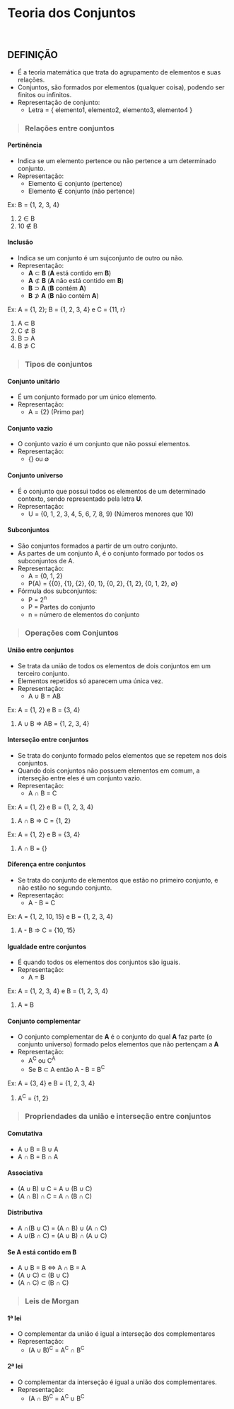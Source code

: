# Teoria dos Conjuntos 

<br>

## DEFINIÇÃO
* É a teoria matemática que trata do agrupamento de elementos e suas relações.
* Conjuntos, são formados por elementos (qualquer coisa), podendo ser finitos ou infinitos.
* Representação de conjunto:
  - Letra = { elemento1, elemento2, elemento3, elemento4 }

> ### Relações entre conjuntos

#### Pertinência
* Indica se um elemento pertence ou não pertence a um determinado conjunto.
* Representação:
  - Elemento ∈ conjunto (pertence)
  - Elemento ∉ conjunto (não pertence)

Ex: B = {1, 2, 3, 4}  
1. 2 ∈ B  
2. 10 ∉ B  

#### Inclusão
* Indica se um conjunto é um sujconjunto de outro ou não.
* Representação:
  - **A** ⊂ **B** (**A** está contido em **B**)
  - **A** ⊄ **B** (**A** não está contido em **B**)
  - **B** ⊃ **A** (**B** contém **A**)
  - **B** ⊅ **A** (**B** não contém **A**)

Ex: A = {1, 2}; B = {1, 2, 3, 4} e C = {11, r}
1. A ⊂ B  
2. C ⊄ B
3. B ⊃ A
4. B ⊅ C

> ### Tipos de conjuntos

#### Conjunto unitário
* É um conjunto formado por um único elemento.
* Representação:
  - A = {2} (Primo par)

#### Conjunto vazio
* O conjunto vazio é um conjunto que não possui elementos.
* Representação:
  - {} ou ∅

#### Conjunto universo
* É o conjunto que possui todos os elementos de um determinado contexto, sendo representado pela letra **U**.
* Representação:
  - U = {0, 1, 2, 3, 4, 5, 6, 7, 8, 9} (Números menores que 10)

#### Subconjuntos
* São conjuntos formados a partir de um outro conjunto.
* As partes de um conjunto A, é o conjunto formado por todos os subconjuntos de A.
* Representação:
  - A = {0, 1, 2} 
  - P(A) = {{0}, {1}, {2}, {0, 1}, {0, 2}, {1, 2}, {0, 1, 2}, ∅}
* Fórmula dos subconjuntos:
  - P = 2<sup>n</sup>
  - P = Partes do conjunto
  - n = número de elementos do conjunto

> ### Operações com Conjuntos

#### União entre conjuntos
* Se trata da união de todos os elementos de dois conjuntos em um terceiro conjunto.
* Elementos repetidos só aparecem uma única vez.
* Representação:
  - A ∪ B = AB

Ex: A = {1, 2} e B = {3, 4} 
1. A ∪ B => AB = {1, 2, 3, 4}

#### Interseção entre conjuntos
* Se trata do conjunto formado pelos elementos que se repetem nos dois conjuntos.
* Quando dois conjuntos não possuem elementos em comum, a interseção entre eles é um conjunto vazio.
* Representação:
  - A ∩ B = C

Ex: A = {1, 2} e B = {1, 2, 3, 4} 
1. A ∩ B => C = {1, 2}

Ex: A = {1, 2} e B = {3, 4} 
1. A ∩ B = {}

#### Diferença entre conjuntos
* Se trata do conjunto de elementos  que estão no primeiro conjunto, e não estão no segundo conjunto.
* Representação:
  - A - B = C

Ex: A = {1, 2, 10, 15} e B = {1, 2, 3, 4} 
1. A - B => C = {10, 15}

#### Igualdade entre conjuntos
* É quando todos os elementos dos conjuntos são iguais.
* Representação:
  - A = B 

Ex: A = {1, 2, 3, 4} e B = {1, 2, 3, 4} 
1. A = B 

#### Conjunto complementar
* O conjunto complementar de **A** é o conjunto do qual **A** faz parte (o conjunto universo) formado pelos elementos que não pertençam a **A**
* Representação:
  - A<sup>C</sup> ou C<sup>A</sup>
  - Se B ⊂ A então A - B = B<sup>C</sup>

Ex: A = {3, 4} e B = {1, 2, 3, 4} 
1. A<sup>C</sup> = {1, 2}

> ### Propriendades da união e interseção entre conjuntos

#### Comutativa
* A ∪ B = B ∪ A
* A ∩ B = B ∩ A

#### Associativa
* (A ∪ B) ∪ C = A ∪ (B ∪ C)
* (A ∩ B) ∩ C = A ∩ (B ∩ C)

#### Distributiva
* A ∩(B ∪ C) = (A ∩ B) ∪ (A ∩ C)
* A ∪(B ∩ C) = (A ∪ B) ∩ (A ∪ C)

#### Se A está contido em B
* A ∪ B = B ⇔ A ∩ B = A
* (A ∪ C) ⊂ (B ∪ C)
* (A ∩ C) ⊂ (B ∩ C)

> ### Leis de Morgan

#### 1ª lei
* O complementar da união é igual a interseção dos complementares
* Representação:
  - (A ∪ B)<sup>C</sup> = A<sup>C</sup> ∩ B<sup>C</sup>

#### 2ª lei
* O complementar da interseção é igual a união dos complementares.
* Representação:
  - (A ∩ B)<sup>C</sup> = A<sup>C</sup> ∪ B<sup>C</sup>